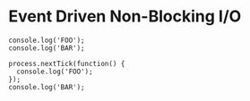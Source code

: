 # Event Driven Non-Blocking I/O

```
console.log('FOO');
console.log('BAR');
```

```
process.nextTick(function() {
  console.log('FOO');
});
console.log('BAR');
```
